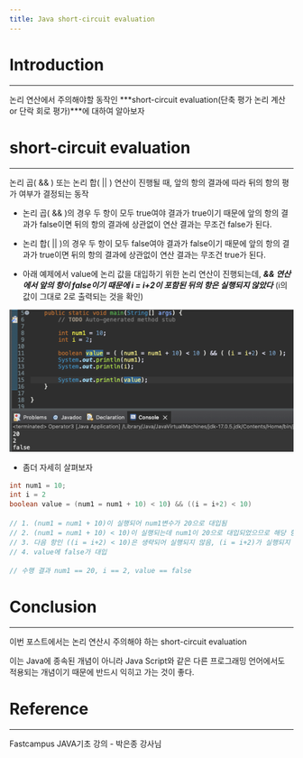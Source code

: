 ```yaml
---
title: Java short-circuit evaluation
---
```


# Introduction

---

논리 연산에서 주의해야할 동작인 ***short-circuit evaluation(단축 평가 논리 계산 or 단락 회로 평가)***에 대하여 알아보자

# short-circuit evaluation

---

논리 곱( && ) 또는 논리 합( || ) 연산이 진행될 때, 앞의 항의 결과에 따라 뒤의 항의 평가 여부가 결정되는 동작

- 논리 곱( && )의 경우 두 항이 모두 true여야 결과가 true이기 때문에 앞의 항의 결과가 false이면 뒤의 항의 결과에 상관없이 연산 결과는 무조건 false가 된다.

- 논리 합( || )의 경우 두 항이 모두 false여야 결과가 false이기 때문에 앞의 항의 결과가 true이면 뒤의 항의 결과에 상관없이 연산 결과는 무조건 true가 된다.

- 아래 예제에서 value에 논리 값을 대입하기 위한 논리 연산이 진행되는데, ***&& 연산에서 앞의 항이 false이기 때문에 i =  i+2이 포함된 뒤의 항은 실행되지 않았다*** (i의 값이 그대로 2로 출력되는 것을 확인)

![1](../assets/images/23-03-16-short-circuit-evaluation/1.png)

- 좀더 자세히 살펴보자

```java
int num1 = 10;
int i = 2
boolean value = (num1 = num1 + 10) < 10) && ((i = i+2) < 10) 
  
// 1. (num1 = num1 + 10)이 실행되어 num1변수가 20으로 대입됨
// 2. (num1 = num1 + 10) < 10)이 실행되는데 num1이 20으로 대입되었으므로 해당 항은 False
// 3. 다음 항인 ((i = i+2) < 10)은 생략되어 실행되지 않음, (i = i+2)가 실행되지 않았으므로 i는 그대로 2
// 4. value에 false가 대입
  
// 수행 결과 num1 == 20, i == 2, value == false  
```

#  Conclusion

---

이번 포스트에서는 논리 연산시 주의해야 하는 short-circuit evaluation

이는 Java에 종속된 개념이 아니라 Java Script와 같은 다른 프로그래밍 언어에서도 적용되는 개념이기 때문에 반드시 익히고 가는 것이 좋다.

# Reference

---

Fastcampus JAVA기초 강의 - 박은종 강사님
